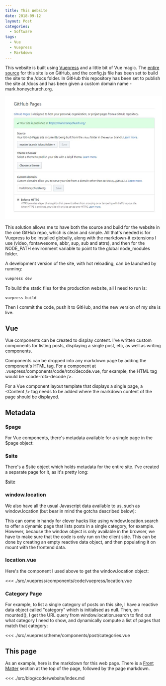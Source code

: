 ```yaml
---
title: This Website
date: 2018-09-12
layout: Post
categories:
  - Software
tags:
  - Vue
  - Vuepress
  - Markdown
---
```


This website is built using [Vuepress](https://vuepress.vuejs.org/) and a little bit of Vue magic. The [entire source](https://github.com/markhoney/mark.honeychurch.org) for this site is on GitHub, and the config.js file has been set to build the site to the /docs folder. In GitHub this repository has been set to publish the site at /docs and has been given a custom domain name - mark.honeychurch.org.

<!-- more -->

![GitHub Pages](./Screenshot_1.jpg)

This solution allows me to have both the source and build for the website in the one GitHub repo, which is clean and simple. All that's needed is for Vuepress to be installed globally, along with the markdown-it extensions I use (video, fontawesome, abbr, sup, sub and attrs), and then for the NODE_PATH environment variable to point to the global node_modules folder.

A development version of the site, with hot reloading, can be launched by running:

```bash
vuepress dev
```

To build the static files for the production website, all I need to run is:

```bash
vuepress build
```

Then I commit the code, push it to GitHub, and the new version of my site is live.

## Vue

Vue components can be created to display content. I've written custom components for listing posts, displaying a single post, etc, as well as writing components.

Components can be dropped into any markdown page by adding the component's HTML tag. For a component at .vuepress/components/code/rotx/decode.vue, for example, the HTML tag would be &lt;code-rotx-decode /&gt;.

For a Vue component layout template that displays a single page, a &lt;Content /&gt; tag needs to be added where the markdown content of the page should be displayed.

## Metadata

### $page

For Vue components, there's metadata available for a single page in the $page object:

<code-vuepress-page />

### $site

There's a $site object which holds metadata for the entire site. I've created a separate page for it, as it's pretty long:

[$site](./site.md)

<!--
### $route

There's a $route object as well:

[$route](./route.md)
-->

### window.location

We also have all the usual Javascript data available to us, such as window.location (but bear in mind the gotcha described below):

<code-vuepress-location />

This can come in handy for clever hacks like using window.location.search to offer a dynamic page that lists posts in a single category, for example. However, because the window object is only available in the browser, we have to make sure that the code is only run on the client side. This can be done by creating an empty reactive data object, and then populating it on mount with the frontend data.

### location.vue

Here's the component I used above to get the window.location object:

<<< ./src/.vuepress/components/code/vuepress/location.vue

### Category Page

For example, to list a single category of posts on this site, I have a reactive data object called "category" which is initialised as null. Then, on mounted(), I get the URL query from window.location.search to find out what category I need to show, and dynamically compute a list of pages that match that category:

<<< ./src/.vuepress/theme/components/post/categories.vue

## This page

As an example, here is the markdown for this web page. There is a [Front Matter](https://jekyllrb.com/docs/front-matter/) section at the top of the page, followed by the page markdown.

<<< ./src/blog/code/website/index.md
